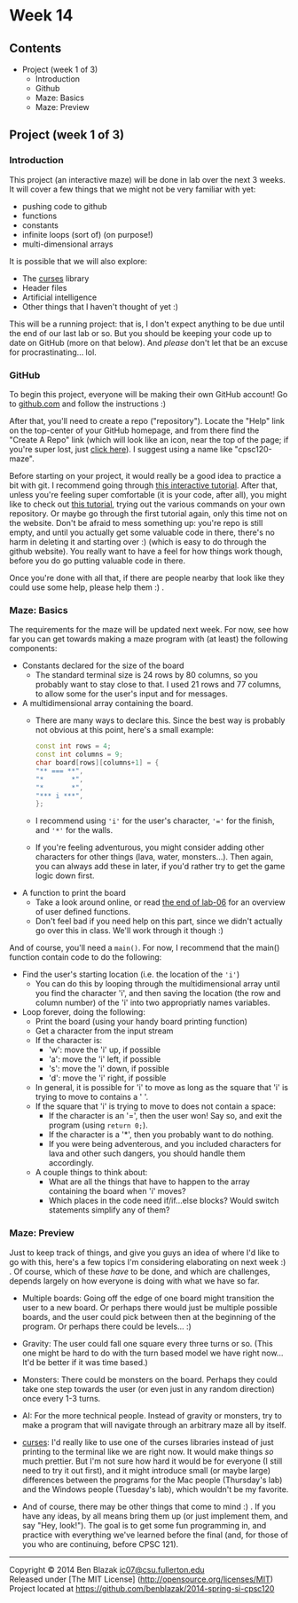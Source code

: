 # Week 14

## Contents

- Project (week 1 of 3)
    - Introduction
    - Github
    - Maze: Basics
    - Maze: Preview



## Project (week 1 of 3)

### Introduction

This project (an interactive maze) will be done in lab over the next 3 weeks.
It will cover a few things that we might not be very familiar with yet:
- pushing code to github
- functions
- constants
- infinite loops (sort of) (on purpose!)
- multi-dimensional arrays

It is possible that we will also explore:
- The [curses](http://en.wikipedia.org/wiki/Curses_(programming_library))
  library
- Header files
- Artificial intelligence
- Other things that I haven't thought of yet :)

This will be a running project: that is, I don't expect anything to be due
until the end of our last lab or so.  But you should be keeping your code up to
date on GitHub (more on that below).  And *please* don't let that be an excuse
for procrastinating...  lol.


### GitHub

To begin this project, everyone will be making their own GitHub account!  Go to
[github.com](https://github.com/) and follow the instructions :)

After that, you'll need to create a repo ("repository").  Locate the "Help"
link on the top-center of your GitHub homepage, and from there find the "Create
A Repo" link (which will look like an icon, near the top of the page; if you're
super lost, just [click here](https://help.github.com/articles/create-a-repo)).
I suggest using a name like "cpsc120-maze".

Before starting on your project, it would really be a good idea to practice a
bit with git.  I recommend going through [this interactive
tutorial](http://try.github.io/levels/1/challenges/1).  After that, unless
you're feeling super comfortable (it is your code, after all), you might like
to check out [this tutorial](http://rogerdudler.github.io/git-guide/), trying
out the various commands on your own repository.  Or maybe go through the first
tutorial again, only this time not on the website.  Don't be afraid to mess
something up: you're repo is still empty, and until you actually get some
valuable code in there, there's no harm in deleting it and starting over :)
(which is easy to do through the github website).  You really want to have a
feel for how things work though, before you do go putting valuable code in
there.

Once you're done with all that, if there are people nearby that look like they
could use some help, please help them :) .


### Maze: Basics

The requirements for the maze will be updated next week.  For now, see how far
you can get towards making a maze program with (at least) the following
components:

- Constants declared for the size of the board
    - The standard terminal size is 24 rows by 80 columns, so you probably want
      to stay close to that.  I used 21 rows and 77 columns, to allow some for
      the user's input and for messages.
- A multidimensional array containing the board.
    - There are many ways to declare this.  Since the best way is probably not
      obvious at this point, here's a small example:

      ```C++
      const int rows = 4;
      const int columns = 9;
      char board[rows][columns+1] = {
      "** === **",
      "*       *",
      "*       *",
      "*** i ***",
      };
      ```

    - I recommend using `'i'` for the user's character, `'='` for the finish,
      and `'*'` for the walls.
    - If you're feeling adventurous, you might consider adding other characters
      for other things (lava, water, monsters...).  Then again, you can always
      add these in later, if you'd rather try to get the game logic down first.
- A function to print the board
    - Take a look around online, or read [the end of
      lab-06](../week-06#preview-user-defined-functions) for an overview of
      user defined functions.
    - Don't feel bad if you need help on this part, since we didn't actually go
      over this in class.  We'll work through it though :)

And of course, you'll need a `main()`.  For now, I recommend that the main()
function contain code to do the following:
- Find the user's starting location (i.e. the location of the `'i'`)
    - You can do this by looping through the multidimensional array until you
      find the character 'i', and then saving the location (the row and column
      number) of the 'i' into two appropriatly names variables.
- Loop forever, doing the following:
    - Print the board (using your handy board printing function)
    - Get a character from the input stream
    - If the character is:
        - 'w': move the 'i' up, if possible
        - 'a': move the 'i' left, if possible
        - 's': move the 'i' down, if possible
        - 'd': move the 'i' right, if possible
    - In general, it is possible for 'i' to move as long as the square that 'i'
      is trying to move to contains a ' '.
    - If the square that 'i' is trying to move to does not contain a space:
        - If the character is an '=', then the user won!  Say so, and exit the
          program (using `return 0;`).
        - If the character is a '*', then you probably want to do nothing.
        - If you were being adventerous, and you included characters for lava
          and other such dangers, you should handle them accordingly.
    - A couple things to think about:
        - What are all the things that have to happen to the array containing
          the board when 'i' moves?
        - Which places in the code need if/if...else blocks?  Would switch
          statements simplify any of them?

### Maze: Preview

Just to keep track of things, and give you guys an idea of where I'd like to go
with this, here's a few topics I'm considering elaborating on next week :) .
Of course, which of these *have* to be done, and which are challenges, depends
largely on how everyone is doing with what we have so far.

- Multiple boards: Going off the edge of one board might transition the user to
  a new board.  Or perhaps there would just be multiple possible boards, and
  the user could pick between then at the beginning of the program.  Or perhaps
  there could be levels... :)

- Gravity: The user could fall one square every three turns or so.  (This one
  might be hard to do with the turn based model we have right now...  It'd be
  better if it was time based.)

- Monsters: There could be monsters on the board.  Perhaps they could take one
  step towards the user (or even just in any random direction) once every 1-3
  turns.

- AI: For the more technical people.  Instead of gravity or monsters, try to
  make a program that will navigate through an arbitrary maze all by itself.

- [curses](http://en.wikipedia.org/wiki/Curses_(programming_library)): I'd
  really like to use one of the curses libraries instead of just printing to
  the terminal like we are right now.  It would make things *so* much prettier.
  But I'm not sure how hard it would be for everyone (I still need to try it
  out first), and it might introduce small (or maybe large) differences between
  the programs for the Mac people (Thursday's lab) and the Windows people
  (Tuesday's lab), which wouldn't be my favorite.

- And of course, there may be other things that come to mind :) .  If you have
  any ideas, by all means bring them up (or just implement them, and say "Hey,
  look!").  The goal is to get some fun programming in, and practice with
  everything we've learned before the final (and, for those of you who are
  continuing, before CPSC 121).



-------------------------------------------------------------------------------

Copyright &copy; 2014 Ben Blazak <ic07@csu.fullerton.edu>  
Released under [The MIT License] (http://opensource.org/licenses/MIT)  
Project located at <https://github.com/benblazak/2014-spring-si-cpsc120>

